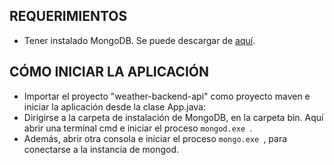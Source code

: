 ## REQUERIMIENTOS

- Tener instalado MongoDB. Se puede descargar de [aquí](https://www.mongodb.com/download-center#community). 

## CÓMO INICIAR LA APLICACIÓN

- Importar el proyecto "weather-backend-api" como proyecto maven e iniciar la aplicación desde la clase App.java:
- Dirigirse a la carpeta de instalación de MongoDB, en la carpeta bin. Aquí abrir una terminal cmd e iniciar el proceso ```mongod.exe ```. 
- Además, abrir otra consola e iniciar el proceso ```mongo.exe ```, para conectarse a la instancia de mongod.